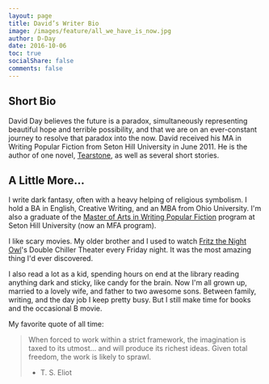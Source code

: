 ```yaml
---
layout: page
title: David’s Writer Bio
image: /images/feature/all_we_have_is_now.jpg
author: D-Day
date: 2016-10-06
toc: true
socialShare: false
comments: false
---
```


## Short Bio

David Day believes the future is a paradox, simultaneously representing
beautiful hope and terrible possibility, and that we are on an ever-constant
journey to resolve that paradox into the now. David received his MA in Writing
Popular Fiction from Seton Hill University in June 2011. He is the author of one
novel, [Tearstone](/bibliography), as well as several short stories.

## A Little More…

I write dark fantasy, often with a heavy helping of religious symbolism. I hold
a BA in English, Creative Writing, and an MBA from Ohio University. I'm also a
graduate of the
[Master of Arts in Writing Popular Fiction](http://www.setonhill.edu/academics/fiction/index.cfm)
program at Seton Hill University (now an MFA program).

I like scary movies. My older brother and I used to watch
[Fritz the Night Owl](http://www.fritzlives.com/)'s Double Chiller Theater every
Friday night. It was the most amazing thing I'd ever discovered.

I also read a lot as a kid, spending hours on end at the library reading
anything dark and sticky, like candy for the brain. Now I'm all grown up,
married to a lovely wife, and father to two awesome sons. Between family,
writing, and the day job I keep pretty busy. But I still make time for books and
the occasional B movie.

My favorite quote of all time:

> When forced to work within a strict framework, the imagination is taxed to its
> utmost… and will produce its richest ideas. Given total freedom, the work is
> likely to sprawl.
>
> - T. S. Eliot
